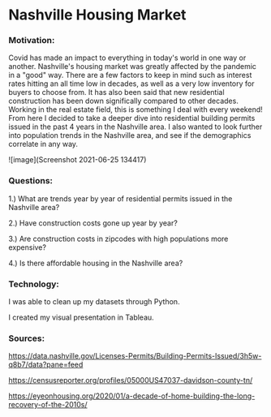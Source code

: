 # Nashville Housing Market


### Motivation:

Covid has made an impact to everything in today's world in one way or another. Nashville's housing market was greatly affected by the pandemic in a "good" way. There are a few factors to keep in mind such as interest rates hitting an all time low in decades, as well as a very low inventory for buyers to choose from. It has also been said that new residential construction has been down significally compared to other decades. Working in the real estate field, this is something I deal with every weekend! From here I decided to take a deeper dive into residential building permits issued in the past 4 years in the Nashville area. I also wanted to look further into population trends in the Nashville area, and see if the demographics correlate in any way. 


![image](Screenshot 2021-06-25 134417)

### Questions:

1.) What are trends year by year of residential permits issued in the Nashville area?

2.) Have construction costs gone up year by year?

3.) Are construction costs in zipcodes with high populations more expensive?

4.) Is there affordable housing in the Nashville area?


### Technology: 

I was able to clean up my datasets through Python.

I created my visual presentation in Tableau.



### Sources: 

https://data.nashville.gov/Licenses-Permits/Building-Permits-Issued/3h5w-q8b7/data?pane=feed

https://censusreporter.org/profiles/05000US47037-davidson-county-tn/

https://eyeonhousing.org/2020/01/a-decade-of-home-building-the-long-recovery-of-the-2010s/




